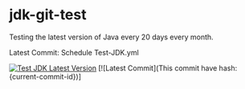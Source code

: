 # jdk-git-test
Testing the latest version of Java every 20 days every month.

Latest Commit: Schedule Test-JDK.yml

[![Test JDK Latest Version](https://github.com/retest672/jdk-git-test/actions/workflows/Test-JDK.yml/badge.svg)](https://github.com/retest672/jdk-git-test/actions/workflows/Test-JDK.yml)
[![Latest Commit](This commit have hash: {current-commit-id})]
